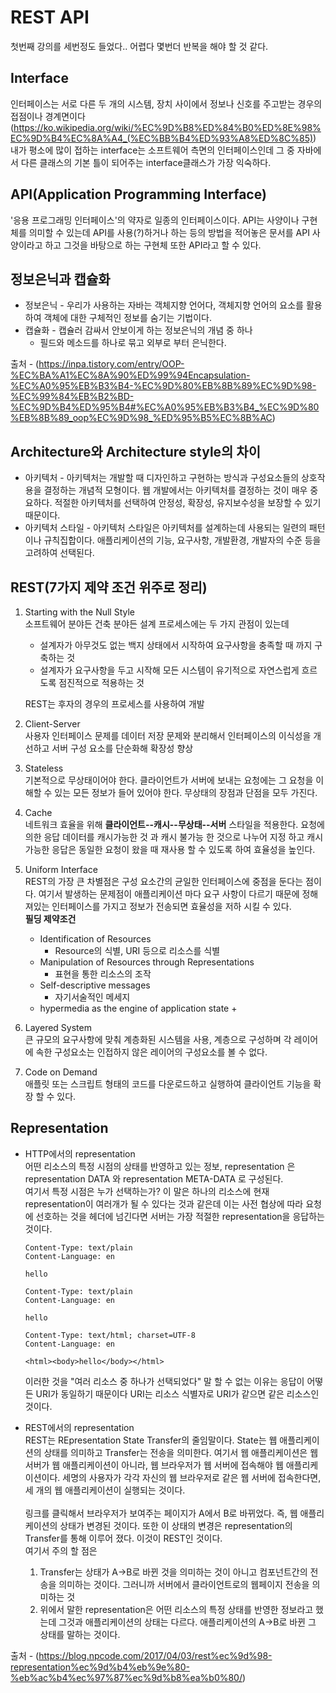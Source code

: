 # REST API
첫번째 강의를 세번정도 들었다.. 어렵다 몇번더 반복을 해야 할 것 같다.

## Interface
인터페이스는 서로 다른 두 개의 시스템, 장치 사이에서 정보나 신호를 주고받는 경우의 접점이나 경계면이다(https://ko.wikipedia.org/wiki/%EC%9D%B8%ED%84%B0%ED%8E%98%EC%9D%B4%EC%8A%A4_(%EC%BB%B4%ED%93%A8%ED%8C%85))
<br>
내가 평소에 많이 접하는 interface는 소프트웨어 측면의 인터페이스인데 그 중 자바에서 다른 클래스의 기본 틀이 되어주는 interface클래스가 가장 익숙하다.

## API(Application Programming Interface)
'응용 프로그래밍 인터페이스'의 약자로 일종의 인터페이스이다. API는 사양이나 구현체를 의미할 수 있는데 API를 사용(?)하거나 하는 등의 방법을 적어놓은 문서를 API 사양이라고 하고 그것을 바탕으로 하는 구현체 또한 API라고 할 수 있다.

## 정보은닉과 캡슐화
* 정보은닉 - 우리가 사용하는 자바는 객체지향 언어다, 객체지향 언어의 요소를 활용하여 객체에 대한 구체적인 정보를 숨기는 기법이다.
* 캡슐화 - 캡슐러 감싸서 안보이게 하는 정보은닉의 개념 중 하나
    + 필드와 메소드를 하나로 묶고 외부로 부터 은닉한다.

출처 - (https://inpa.tistory.com/entry/OOP-%EC%BA%A1%EC%8A%90%ED%99%94Encapsulation-%EC%A0%95%EB%B3%B4-%EC%9D%80%EB%8B%89%EC%9D%98-%EC%99%84%EB%B2%BD-%EC%9D%B4%ED%95%B4#%EC%A0%95%EB%B3%B4_%EC%9D%80%EB%8B%89_oop%EC%9D%98_%ED%95%B5%EC%8B%AC)

## Architecture와 Architecture style의 차이
* 아키텍처 - 아키텍처는 개발할 때 디자인하고 구현하는 방식과 구성요소들의 상호작용을 결정하는 개념적 모형이다. 웹 개발에서는 아키텍처를 결정하는 것이 매우 중요하다. 적절한 아키텍처를 선택하여 안정성, 확장성, 유지보수성을 보장할 수 있기 때문이다.
* 아키텍처 스타일 - 아키텍처 스타일은 아키텍처를 설계하는데 사용되는 일련의 패턴이나 규칙집합이다. 애플리케이션의 기능, 요구사항, 개발환경, 개발자의 수준 등을 고려하여 선택된다.


## REST(7가지 제약 조건 위주로 정리)
1. Starting with the Null Style<br>
    소프트웨어 분야든 건축 분야든 설계 프로세스에는 두 가지 관점이 있는데
    + 설계자가 아무것도 없는 백지 상태에서 시작하여 요구사항을 충족할 때 까지 구축하는 것
    + 설계자가 요구사항을 두고 시작해 모든 시스템이 유기적으로 자연스럽게 흐르도록 점진적으로 적용하는 것<br>
    
    REST는 후자의 경우의 프로세스를 사용하여 개발
2. Client-Server<br>
    사용자 인터페이스 문제를 데이터 저장 문제와 분리해서 인터페이스의 이식성을 개선하고 서버 구성 요소를 단순화해 확장성 향상
3. Stateless<br>
    기본적으로 무상태이어야 한다. 클라이언트가 서버에 보내는 요청에는 그 요청을 이해할 수 있는 모든 정보가 들어 있어야 한다. 무상태의 장점과 단점을 모두 가진다.
4. Cache<br>
    네트워크 효율을 위해 **클라이언트--캐시--무상태--서버** 스타일을 적용한다. 요청에 의한 응답 데이터를 캐시가능한 것 과 캐시 불가능 한 것으로 나누어 지정 하고 캐시 가능한 응답은 동일한 요청이 왔을 때 재사용 할 수 있도록 하여 효율성을 높인다.
5. Uniform Interface<br>
    REST의 가장 큰 차별점은 구성 요소간의 균일한 인터페이스에 중점을 둔다는 점이다. 여기서 발생하는 문제점이 애플리케이션 마다 요구 사항이 다르기 때문에 정해져있는 인터페이스를 가지고 정보가 전송되면 효율성을 저하 시킬 수 있다.<br>
    **필딩 제약조건**
    * Identification of Resources<br>
        + Resource의 식별, URI 등으로 리소스를 식별
    * Manipulation of Resources through Representations
        + 표현을 통한 리소스의 조작
    * Self-descriptive messages
        + 자기서술적인 메세지
    * hypermedia as the engine of application state
        + 
6. Layered System<br>
    큰 규모의 요구사항에 맞춰 계층화된 시스템을 사용, 계층으로 구성하며 각 레이어에 속한 구성요소는 인접하지 않은 레이어의 구성요소를 볼 수 없다.
7. Code on Demand<br>
    애플릿 또는 스크립트 형태의 코드를 다운로드하고 실행하여 클라이언트 기능을 확장 할 수 있다.

## Representation
* HTTP에서의 representation<br>
    어떤 리소스의 특정 시점의 상태를 반영하고 있는 정보, representation 은 representation DATA 와 representation META-DATA 로 구성된다.<br>
    여기서 특정 시점은 누가 선택하는가? 이 말은 하나의 리소스에 현재 representation이 여러개가 될 수 있다는 것과 같은데 이는 사전 협상에 따라 요청에 선호하는 것을 헤더에 넘긴다면 서버는 가장 적절한 representation을 응답하는 것이다.
    ```HTTP
    Content-Type: text/plain
    Content-Language: en

    hello
    ```

    ```HTTP
    Content-Type: text/plain
    Content-Language: en

    hello
    ```

    ```HTTP
    Content-Type: text/html; charset=UTF-8
    Content-Language: en

    <html><body>hello</body></html>
    ```

    이러한 것을 "여러 리소스 중 하나가 선택되었다" 말 할 수 없는 이유는 응답이 어떻든 URI가 동일하기 때문이다 URI는 리소스 식별자로 URI가 같으면 같은 리소스인 것이다.

* REST에서의 representation<br>
    REST는 REpresentation State Transfer의 줄임말이다. State는 웹 애플리케이션의 상태를 의미하고 Transfer는 전송을 의미한다. 여기서 웹 애플리케이션은 웹 서버가 웹 애플리케이션이 아니라, 웹 브라우저가 웹 서버에 접속해야 웹 애플리케이션이다. 세명의 사용자가 각각 자신의 웹 브라우저로 같은 웹 서버에 접속한다면, 세 개의 웹 애플리케이션이 실행되는 것이다.<br><br>
    링크를 클릭해서 브라우저가 보여주는 페이지가 A에서 B로 바뀌었다. 즉, 웹 애플리케이션의 상태가 변경된 것이다. 또한 이 상태의 변경은 representation의 Transfer를 통해 이루어 졌다. 이것이 REST인 것이다.<br>
    여기서 주의 할 점은
    1. Transfer는 상태가 A->B로 바뀐 것을 의미하는 것이 아니고 컴포넌트간의 전송을 의미하는 것이다. 그러니까 서버에서 클라이언트로의 웹페이지 전송을 의미하는 것
    2. 위에서 말한 representation은 어떤 리소스의 특정 상태를 반영한 정보라고 했는데 그것과 애플리케이션의 상태는 다르다. 애플리케이션의 A->B로 바뀐 그 상태를 말하는 것이다.

출처 - (https://blog.npcode.com/2017/04/03/rest%ec%9d%98-representation%ec%9d%b4%eb%9e%80-%eb%ac%b4%ec%97%87%ec%9d%b8%ea%b0%80/)


    
    
     


